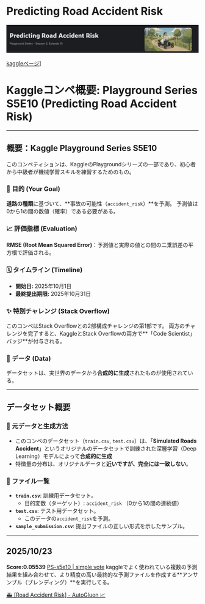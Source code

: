 # Predicting Road Accident Risk
![image](https://github.com/kaneda05/kaggle_Playground-Series/blob/main/png/003_playground.png)

[kaggleページ](https://www.kaggle.com/competitions/playground-series-s5e10/overview)]

# Kaggleコンペ概要: Playground Series S5E10 (Predicting Road Accident Risk)

---

## 概要：Kaggle Playground Series S5E10
このコンペティションは、KaggleのPlaygroundシリーズの一部であり、初心者から中級者が機械学習スキルを練習するためのもの。

### 🎯 目的 (Your Goal)

**道路の種類**に基づいて、**事故の可能性（`accident_risk`）**を予測。
予測値は0から1の間の数値（確率）である必要がある。

### 📈 評価指標 (Evaluation)
**RMSE (Root Mean Squared Error)**：予測値と実際の値との間の二乗誤差の平方根で評価される。

### 🗓️ タイムライン (Timeline)

* **開始日:** 2025年10月1日
* **最終提出期限:** 2025年10月31日

### ✨ 特別チャレンジ (Stack Overflow)

このコンペはStack Overflowとの2部構成チャレンジの第1部です。
両方のチャレンジを完了すると、KaggleとStack Overflowの両方で**「Code Scientist」バッジ**が付与される。

### 💾 データ (Data)
データセットは、実世界のデータから**合成的に生成**されたものが使用されている。

---

## データセット概要
### 💾 元データと生成方法
* このコンペのデータセット（`train.csv`, `test.csv`）は、「**Simulated Roads Accident**」というオリジナルのデータセットで訓練された深層学習（Deep Learning）モデルによって**合成的に生成**
* 特徴量の分布は、オリジナルデータと**近いですが、完全には一致しない**。

### 📂 ファイル一覧
* **`train.csv`**: 訓練用データセット。
    * 目的変数（ターゲット）: `accident_risk` （0から1の間の連続値）
* **`test.csv`**: テスト用データセット。
    * このデータの`accident_risk`を予測。
* **`sample_submission.csv`**: 提出ファイルの正しい形式を示したサンプル。

---

## 2025/10/23
**Score:0.05539**
[PS-s5e10 | simple vote](https://www.kaggle.com/code/masakane/ps-s5e10-simple-vote/edit)
kaggleでよく使われている複数の予測結果を組み合わせて、より精度の高い最終的な予測ファイルを作成する**アンサンブル（ブレンディング）**を実行してる。

[🚑 [Road Accident Risk] - AutoGluon 📈](https://www.kaggle.com/code/aliffaagnur/road-accident-risk-autogluon)
